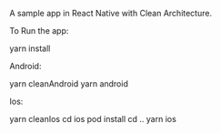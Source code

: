 A sample app in React Native with Clean Architecture.

To Run the app:

yarn install

Android:

yarn cleanAndroid yarn android

Ios:

yarn cleanIos cd ios pod install cd .. yarn ios
